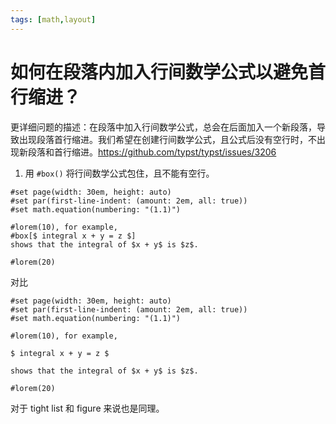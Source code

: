 ```yaml
---
tags: [math,layout]
---
```

# 如何在段落内加入行间数学公式以避免首行缩进？

更详细问题的描述：在段落中加入行间数学公式，总会在后面加入一个新段落，导致出现段落首行缩进。我们希望在创建行间数学公式，且公式后没有空行时，不出现新段落和首行缩进。https://github.com/typst/typst/issues/3206

1. 用 `#box()` 将行间数学公式包住，且不能有空行。

```typst
#set page(width: 30em, height: auto)
#set par(first-line-indent: (amount: 2em, all: true))
#set math.equation(numbering: "(1.1)")

#lorem(10), for example,
#box[$ integral x + y = z $]
shows that the integral of $x + y$ is $z$.

#lorem(20)
```

对比

```typst
#set page(width: 30em, height: auto)
#set par(first-line-indent: (amount: 2em, all: true))
#set math.equation(numbering: "(1.1)")

#lorem(10), for example,

$ integral x + y = z $

shows that the integral of $x + y$ is $z$.

#lorem(20)
```

对于 tight list 和 figure 来说也是同理。
